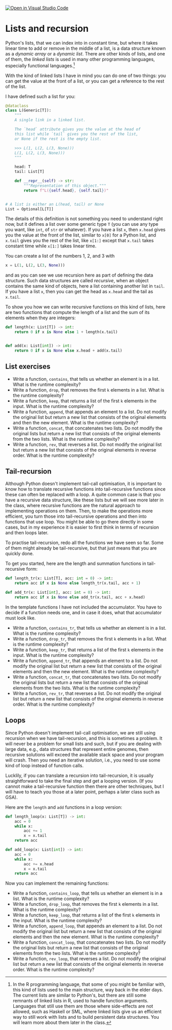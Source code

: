 [![Open in Visual Studio Code](https://classroom.github.com/assets/open-in-vscode-c66648af7eb3fe8bc4f294546bfd86ef473780cde1dea487d3c4ff354943c9ae.svg)](https://classroom.github.com/online_ide?assignment_repo_id=8853928&assignment_repo_type=AssignmentRepo)
# Lists and recursion

Python's lists, that we can index into in constant time, but where it takes linear time to add or remove in the middle of a list, is a data structure known as a *dynamic array* or a *dynamic list*. There are other kinds of lists, and one of them, the *linked lists* is used in many other programming languages, especially functional languages.[^1]

With the kind of linked lists I have in mind you can do one of two things: you can get the value at the front of a list, or you can get a reference to the rest of the list.

I have defined such a list for you:

```python
@dataclass
class L(Generic[T]):
    """
    A single link in a linked list.

    The `head` attribute gives you the value at the head of
    this list while `tail` gives you the rest of the list,
    or None if the rest is the empty list.

    >>> L(1, L(2, L(3, None)))
    L(1, L(2, L(3, None)))
    """

    head: T
    tail: List[T]

    def __repr__(self) -> str:
        """Representation of this object."""
        return f"L({self.head}, {self.tail})"


# A list is either an L(head, tail) or None
List = Optional[L[T]]
```

The details of this definition is not something you need to understand right now, but it defines a list over some generic type `T` (you can use any type you want, like `int`, of `str` or whatever). If you have a list `x`, then `x.head` gives you the value at the front of the list, similar to `x[0]` for a Python list, and `x.tail` gives you the rest of the list, like `x[1:]` except that `x.tail` takes constant time while `x[1:]` takes linear time.

You can create a list of the numbers 1, 2, and 3 with

```python
x = L(1, L(2, L(3, None)))
```

and as you can see we use recursion here as part of defining the data structure. Such data structures are called *recursive*, when an object contains the same kind of objects, here a list containing another list in `tail`. If you have a list `x`, then you can get the head as `x.head` and the tail as `x.tail`.

To show you how we can write recursive functions on this kind of lists, here are two functions that compute the length of a list and the sum of its elements when they are integers:

```python
def length(x: List[T]) -> int:
    return 0 if x is None else 1 + length(x.tail)


def add(x: List[int]) -> int:
    return 0 if x is None else x.head + add(x.tail)
```


## List exercises

* Write a function, `contains`, that tells us whether an element is in a list. What is the runtime complexity?
* Write a function, `drop`, that removes the first `k` elements in a list. What is the runtime complexity?
* Write a function, `keep`, that returns a list of the first `k` elements in the input. What is the runtime complexity?
* Write a function, `append`, that appends an element to a list. Do not modify the original list but return a new list that consists of the original elements and then the new element. What is the runtime complexity?
* Write a function, `concat`, that concatenates two lists. Do not modify the original lists but return a new list that consists of the original elements from the two lists. What is the runtime complexity?
* Write a function, `rev`, that reverses a list. Do not modify the original list but return a new list that consists of the original elements in reverse order. What is the runtime complexity?

## Tail-recursion

Although Python doesn't implement tail-call optimisation, it is important to know how to translate recursive functions into tail-recursive functions since these can often be replaced with a loop. A quite common case is that you have a recursive data structure, like these lists but we will see more later in the class, where recursive functions are the natural approach to implementing operations on them. Then, to make the operations more efficient, you turn those into tail-recursive operations and then into functions that use loop. You might be able to go there directly in some cases, but in my experience it is easier to first think in terms of recursion and then loops later.

To practise tail-recursion, redo all the functions we have seen so far. Some of them might already be tail-recursive, but that just means that you are quickly done.

To get you started, here are the length and summation functions in tail-recursive form:

```python
def length_tr(x: List[T], acc: int = 0) -> int:
    return acc if x is None else length_tr(x.tail, acc + 1)

def add_tr(x: List[int], acc: int = 0) -> int:
    return acc if x is None else add_tr(x.tail, acc + x.head)
```

In the template functions I have not included the accumulator. You have to decide if a function needs one, and in case it does, what that accumulator must look like.

* Write a function, `contains_tr`, that tells us whether an element is in a list. What is the runtime complexity?
* Write a function, `drop_tr`, that removes the first `k` elements in a list. What is the runtime complexity?
* Write a function, `keep_tr`, that returns a list of the first `k` elements in the input. What is the runtime complexity?
* Write a function, `append_tr`, that appends an element to a list. Do not modify the original list but return a new list that consists of the original elements and then the new element. What is the runtime complexity?
* Write a function, `concat_tr`, that concatenates two lists. Do not modify the original lists but return a new list that consists of the original elements from the two lists. What is the runtime complexity?
* Write a function, `rev_tr`, that reverses a list. Do not modify the original list but return a new list that consists of the original elements in reverse order. What is the runtime complexity?

## Loops

Since Python doesn't implement tail-call optimisation, we are still using recursion when we have tail-recursion, and this is sometimes a problem. It will never be a problem for small lists and such, but if you are dealing with large data, e.g., data structures that represent entire genomes, then recursive solutions will exceed the available stack space and your program will crash. Then you need an iterative solution, i.e., you need to use some kind of loop instead of function calls.

Lucklily, if you can translate a recursion into tail-recursion, it is usually straightforward to take the final step and get a looping version. (If you cannot make a tail-recursive function then there are other techniques, but I will have to teach you those at a later point, perhaps a later class such as GSA).

Here are the `length` and `add` functions in a loop version:

```python
def length_loop(x: List[T]) -> int:
    acc = 0
    while x:
        acc += 1
        x = x.tail
    return acc

def add_loop(x: List[int]) -> int:
    acc = 0
    while x:
        acc += x.head
        x = x.tail
    return acc
```

Now you can implement the remaining functions:

* Write a function, `contains_loop`, that tells us whether an element is in a list. What is the runtime complexity?
* Write a function, `drop_loop`, that removes the first `k` elements in a list. What is the runtime complexity?
* Write a function, `keep_loop`, that returns a list of the first `k` elements in the input. What is the runtime complexity?
* Write a function, `append_loop`, that appends an element to a list. Do not modify the original list but return a new list that consists of the original elements and then the new element. What is the runtime complexity?
* Write a function, `concat_loop`, that concatenates two lists. Do not modify the original lists but return a new list that consists of the original elements from the two lists. What is the runtime complexity?
* Write a function, `rev_loop`, that reverses a list. Do not modify the original list but return a new list that consists of the original elements in reverse order. What is the runtime complexity?


[^1]: In the R programming language, that some of you might be familiar with, this kind of lists used to the main structure, way back in the elder days. The current lists are similar to Python's, but there are still some remnants of linked lists in R, used to handle function arguments. Languages that still use them are those where side-effects are not allowed, such as Haskell or SML, where linked lists give us an efficient way to still work with lists and to build persistent data structures. You will learn more about them later in the class.
